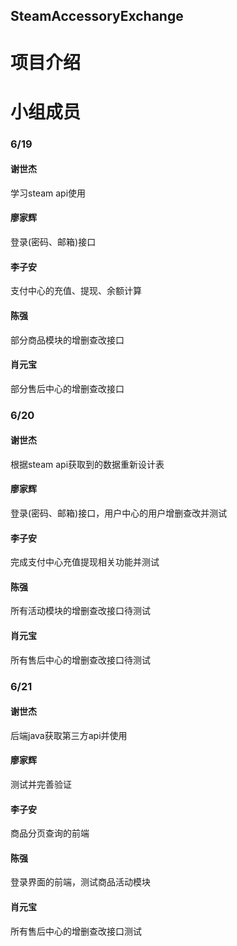 ## SteamAccessoryExchange
# 项目介绍
# 小组成员
### 6/19
#### 谢世杰
学习steam api使用
#### 廖家辉
登录(密码、邮箱)接口
#### 李子安
支付中心的充值、提现、余额计算
#### 陈强
部分商品模块的增删查改接口
#### 肖元宝
部分售后中心的增删查改接口
### 6/20
#### 谢世杰
根据steam api获取到的数据重新设计表
#### 廖家辉
登录(密码、邮箱)接口，用户中心的用户增删查改并测试
#### 李子安
完成支付中心充值提现相关功能并测试
#### 陈强
所有活动模块的增删查改接口待测试
#### 肖元宝
所有售后中心的增删查改接口待测试
### 6/21
#### 谢世杰
后端java获取第三方api并使用
#### 廖家辉
测试并完善验证
#### 李子安
商品分页查询的前端
#### 陈强
登录界面的前端，测试商品活动模块
#### 肖元宝
所有售后中心的增删查改接口测试